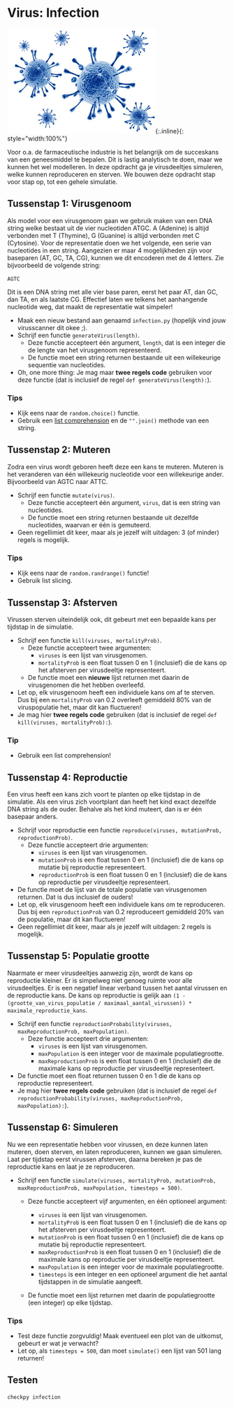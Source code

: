 # Virus: Infection

![](virus.jpg){:.inline}{: style="width:100%"}

Voor o.a. de farmaceutische industrie is het belangrijk om de succeskans van een geneesmiddel te bepalen.
Dit is lastig analytisch te doen, maar we kunnen het wel modelleren.
In deze opdracht ga je virusdeeltjes simuleren, welke kunnen reproduceren en sterven.
We bouwen deze opdracht stap voor stap op, tot een gehele simulatie.


## Tussenstap 1: Virusgenoom

Als model voor een virusgenoom gaan we gebruik maken van een DNA string welke bestaat uit de vier nucleotiden ATGC.
A (Adenine) is altijd verbonden met T (Thymine), G (Guanine) is altijd verbonden met C (Cytosine).
Voor de representatie doen we het volgende, een serie van nucleotides in een string.
Aangezien er maar 4 mogelijkheden zijn voor baseparen (AT, GC, TA, CG), kunnen we dit encoderen met de 4 letters.
Zie bijvoorbeeld de volgende string:

	AGTC

Dit is een DNA string met alle vier base paren, eerst het paar AT, dan GC, dan TA, en als laatste CG.
Effectief laten we telkens het aanhangende nucleotide weg, dat maakt de representatie wat simpeler!

* Maak een nieuw bestand aan genaamd `infection.py` (hopelijk vind jouw virusscanner dit okee ;).
* Schrijf een functie `generateVirus(length)`.
	* Deze functie accepteert één argument, `length`, dat is een integer die de lengte van het virusgenoom representeerd.
	* De functie moet een string returnen bestaande uit een willekeurige sequentie van nucleotides.
* Oh, one more thing: Je mag maar **twee regels code** gebruiken voor deze functie (dat is inclusief de regel `def generateVirus(length):`).

### Tips

* Kijk eens naar de `random.choice()` functie.
* Gebruik een [list comprehension](/theory/comprehensions) en de `"".join()` methode van een string.


## Tussenstap 2: Muteren

Zodra een virus wordt geboren heeft deze een kans te muteren.
Muteren is het veranderen van één willekeurig nucleotide voor een willekeurige ander.
Bijvoorbeeld van AGTC naar ATTC.

* Schrijf een functie `mutate(virus)`.
	* Deze functie accepteert één argument, `virus`, dat is een string van nucleotides.
	* De functie moet een string returnen bestaande uit dezelfde nucleotides, waarvan er één is gemuteerd.
* Geen regellimiet dit keer, maar als je jezelf wilt uitdagen: 3 (of minder) regels is mogelijk.

### Tips

* Kijk eens naar de `random.randrange()` functie!
* Gebruik list slicing.


## Tussenstap 3: Afsterven

Virussen sterven uiteindelijk ook, dit gebeurt met een bepaalde kans per tijdstap in de simulatie.

* Schrijf een functie `kill(viruses, mortalityProb)`.
	* Deze functie accepteert twee argumenten:
		* `viruses` is een lijst van virusgenomen.
		* `mortalityProb` is een float tussen 0 en 1 (inclusief) die de kans op het afsterven per virusdeeltje representeert.
	* De functie moet een **nieuwe** lijst returnen met daarin de virusgenomen die het hebben overleefd.
* Let op, elk virusgenoom heeft een individuele kans om af te sterven. Dus bij een `mortalityProb` van 0.2 overleeft gemiddeld 80% van de viruspopulatie het, maar dit kan fluctueren!
* Je mag hier **twee regels code** gebruiken (dat is inclusief de regel `def kill(viruses, mortalityProb):`).

### Tip

* Gebruik een list comprehension!


## Tussenstap 4: Reproductie

Een virus heeft een kans zich voort te planten op elke tijdstap in de simulatie.
Als een virus zich voortplant dan heeft het kind exact dezelfde DNA string als de ouder.
Behalve als het kind muteert, dan is er één basepaar anders.

* Schrijf voor reproductie een functie `reproduce(viruses, mutationProb, reproductionProb)`.
	* Deze functie accepteert drie argumenten:
		* `viruses` is een lijst van virusgenomen.
		* `mutationProb` is een float tussen 0 en 1 (inclusief) die de kans op mutatie bij reproductie representeert.
		* `reproductionProb` is een float tussen 0 en 1 (inclusief) die de kans op reproductie per virusdeeltje representeert.
* De functìe moet de lijst van de totale populatie van virusgenomen returnen. Dat is dus inclusief de ouders!
* Let op, elk virusgenoom heeft een individuele kans om te reproduceren. Dus bij een `reproductionProb` van 0.2 reproduceert gemiddeld 20% van de populatie, maar dit kan fluctueren!
* Geen regellimiet dit keer, maar als je jezelf wilt uitdagen: 2 regels is mogelijk.


## Tussenstap 5: Populatie grootte

Naarmate er meer virusdeeltjes aanwezig zijn, wordt de kans op reproductie kleiner.
Er is simpelweg niet genoeg ruimte voor alle virusdeeltjes.
Er is een negatief linear verband tussen het aantal virussen en de reproductie kans.
De kans op reproductie is gelijk aan `(1 - (grootte_van_virus_populatie / maximaal_aantal_virussen)) * maximale_reproductie_kans`.

* Schrijf een functie `reproductionProbability(viruses, maxReproductionProb, maxPopulation)`.
	* Deze functie accepteert drie argumenten:
		* `viruses` is een lijst van virusgenomen.
		* `maxPopulation` is een integer voor de maximale populatiegrootte.
		* `maxReproductionProb` is een float tussen 0 en 1 (inclusief) die de maximale kans op reproductie per virusdeeltje representeert.
* De functie moet een float returnen tussen 0 en 1 die de kans op reproductie representeert.
* Je mag hier **twee regels code** gebruiken (dat is inclusief de regel `def reproductionProbability(viruses, maxReproductionProb, maxPopulation):`).


## Tussenstap 6: Simuleren

Nu we een representatie hebben voor virussen, en deze kunnen laten muteren, doen sterven, en laten reproduceren, kunnen we gaan simuleren.
Laat per tijdstap eerst virussen afsterven, daarna bereken je pas de reproductie kans en laat je ze reproduceren.

* Schrijf een functie `simulate(viruses, mortalityProb, mutationProb, maxReproductionProb, maxPopulation, timesteps = 500)`.
	* Deze functie accepteert vijf argumenten, en één optioneel argument:
		* `viruses` is een lijst van virusgenomen.
		* `mortalityProb` is een float tussen 0 en 1 (inclusief) die de kans op het afsterven per virusdeeltje representeert.
		* `mutationProb` is een float tussen 0 en 1 (inclusief) die de kans op mutatie bij reproductie representeert.
		* `maxReproductionProb` is een float tussen 0 en 1 (inclusief) die de maximale kans op reproductie per virusdeeltje representeert.
		* `maxPopulation` is een integer voor de maximale populatiegrootte.
		* `timesteps` is een integer en een optioneel argument die het aantal tijdstappen in de simulatie aangeeft.

	* De functie moet een lijst returnen met daarin de populatiegrootte (een integer) op elke tijdstap.

### Tips

* Test deze functie zorgvuldig! Maak eventueel een plot van de uitkomst, gebeurt er wat je verwacht?
* Let op, als `timesteps = 500`, dan moet `simulate()` een lijst van 501 lang returnen!


## Testen

	checkpy infection
